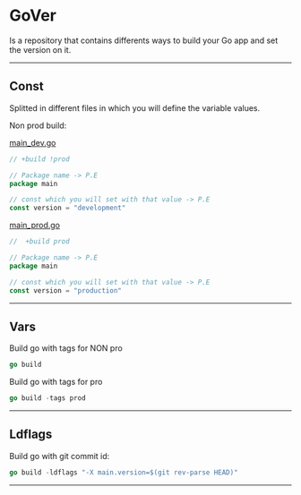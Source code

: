 # GoVer

Is a repository that contains differents ways to build your Go app and set the version on it.

---
## Const
Splitted in different files in which you will define the variable values.

Non prod build: 

[main_dev.go](https://github.com/jrmanes/gover/blob/master/const/main_dev.go)
```go
// +build !prod

// Package name -> P.E
package main

// const which you will set with that value -> P.E
const version = "development"
```

[main_prod.go](https://github.com/jrmanes/gover/blob/master/const/main_prod.go)
```go
//  +build prod

// Package name -> P.E
package main

// const which you will set with that value -> P.E
const version = "production"
```
---
## Vars
Build go with tags for NON pro
```go
go build
```

Build go with tags for pro
```go
go build -tags prod
```
---
## Ldflags
Build go with git commit id:

```go
go build -ldflags "-X main.version=$(git rev-parse HEAD)"
```
---
